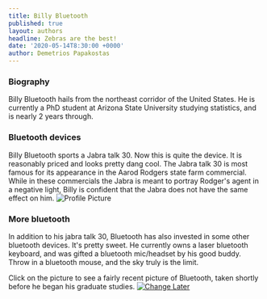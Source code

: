 ```yaml
---
title: Billy Bluetooth
published: true
layout: authors
headline: Zebras are the best!
date: '2020-05-14T8:30:00 +0000'
author: Demetrios Papakostas
---
```

### Biography
Billy Bluetooth hails from the northeast corridor of the United States.  He is currently a PhD student at Arizona State University studying statistics, and is nearly 2 years through.  

### Bluetooth devices
Billy Bluetooth sports a Jabra talk 30.  Now this is quite the device.  It is reasonably priced and looks pretty dang cool.  The Jabra talk 30 is most famous for its appearance in the Aarod Rodgers state farm commercial.  While in these commercials the Jabra is meant to portray Rodger's agent in a negative light, Billy is confident that the Jabra does not have the same effect on him.
<img src="{{ site.baseurl }}assets/doggo.png" title="Profile Picture" class="profile">

### More bluetooth
In addition to his jabra talk 30, Bluetooth has also invested in some other bluetooth devices.   It's pretty sweet. He currently owns a laser bluetooth keyboard, and was gifted a bluetooth mic/headset by his good buddy.  Throw in a bluetooth mouse, and the sky truly is the limit.  


Click on the picture to see a fairly recent picture of Bluetooth, taken shortly before he began his graduate studies.
<a href="{{ site.baseurl }}assets/wowpic.jpg" data-lightbox="falcon9-medium" data-title="Change Later">
  <img src="{{ site.baseurl }}assets/wowpic.jpg" title="Change Later">
</a>
